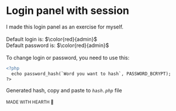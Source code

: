
# Login panel with session
I made this login panel as an exercise for myself.<br><br>
Default login is: $\color{red}{admin}$<br>
Default password is: $\color{red}{admin}$<br><br>
To change login or password, you need to use this:<br>


```diff
<?php
  echo password_hash(`Word you want to hash`, PASSWORD_BCRYPT);
?>
```
Generated hash, copy and paste to <i>`hash.php`</i> file<br><br>
<sub>MADE WITH HEARTH 🖤</sub>
